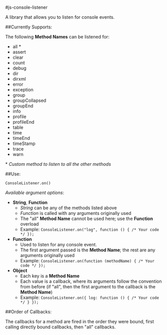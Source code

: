 #js-console-listener

A library that allows you to listen for console events.

##Currently Supports:

The following **Method Names** can be listened for:

 - all \*
 - assert
 - clear
 - count
 - debug
 - dir
 - dirxml
 - error
 - exception
 - group
 - groupCollapsed
 - groupEnd
 - info
 - profile
 - profileEnd
 - table
 - time
 - timeEnd
 - timeStamp
 - trace
 - warn

\* *Custom method to listen to all the other methods*

##Use:

`ConsoleListener.on()`

*Available argument options*:

- **String**, **Function**
    - *String* can be any of the methods listed above
    - *Function* is called with any arguments originally used
    - The "all" **Method Name** cannot be used here; use the **Function** overload
    - Example: `ConsoleListener.on("log", function () { /* Your code */ });`
- **Function**
	- Used to listen for any console event.
    - The first argument passed is the **Method Name**; the rest are any arguments originally used
    - Example: `ConsoleListener.on(function (methodName) { /* Your code */ });`
- **Object**
    - Each key is a **Method Name**
    - Each value is a callback, where its arguments follow the convention from before (if "all", then the first argument to the callback is the **Method Name**)
    - Example: `ConsoleListener.on({ log: function () { /* Your code */ } });`

##Order of Callbacks:

The callbacks for a method are fired in the order they were bound, first calling directly bound callbacks, then "all" callbacks.

